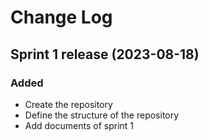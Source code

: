 
# Change Log

## Sprint 1 release (2023-08-18)
### Added
- Create the repository
- Define the structure of the repository
- Add documents of sprint 1


